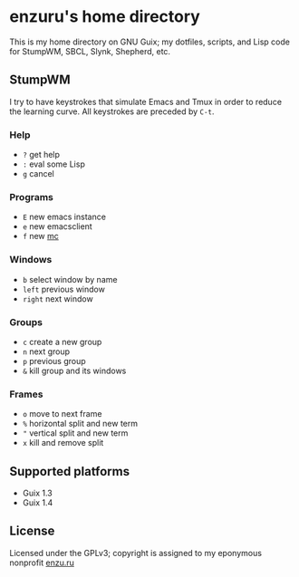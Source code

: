 # enzuru's home directory

This is my home directory on GNU Guix; my dotfiles, scripts, and Lisp code for StumpWM, SBCL, Slynk, Shepherd, etc.

## StumpWM

I try to have keystrokes that simulate Emacs and Tmux in order to reduce the learning curve. All keystrokes are preceded by `C-t`.

### Help

- `?` get help
- `:` eval some Lisp
- `g` cancel

### Programs

- `E` new emacs instance
- `e` new emacsclient
- `f` new [mc](https://midnight-commander.org)

### Windows

- `b` select window by name
- `left` previous window
- `right` next window

### Groups

- `c` create a new group
- `n` next group
- `p` previous group
- `&` kill group and its windows

### Frames

- `o` move to next frame
- `%` horizontal split and new term
- `"` vertical split and new term
- `x` kill and remove split

## Supported platforms

- Guix 1.3
- Guix 1.4

## License

Licensed under the GPLv3; copyright is assigned to my eponymous nonprofit [enzu.ru](https://enzu.ru)
